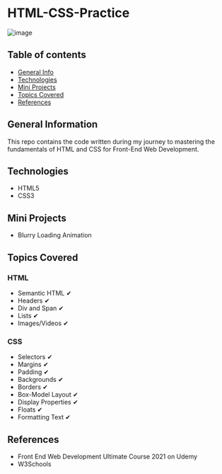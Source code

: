 # HTML-CSS-Practice

![image](https://user-images.githubusercontent.com/55777067/127402911-367481db-9bf8-4e71-8f55-edf044947e29.png)

## Table of contents
* [General Info](#general-info)
* [Technologies](#technologies)
* [Mini Projects](#mini-projects)
* [Topics Covered](#topics-covered)
* [References](#references)


## General Information
This repo contains the code written during my journey to mastering the fundamentals of HTML and CSS for Front-End Web Development. 

## Technologies
- HTML5
- CSS3

## Mini Projects
- Blurry Loading Animation

## Topics Covered

### HTML
- Semantic HTML ✔
- Headers ✔
- Div and Span ✔
- Lists ✔
- Images/Videos ✔

### CSS
- Selectors ✔
- Margins ✔
- Padding ✔
- Backgrounds ✔
- Borders ✔
- Box-Model Layout ✔
- Display Properties ✔
- Floats ✔
- Formatting Text ✔


## References

- Front End Web Development Ultimate Course 2021 on Udemy 
- W3Schools
